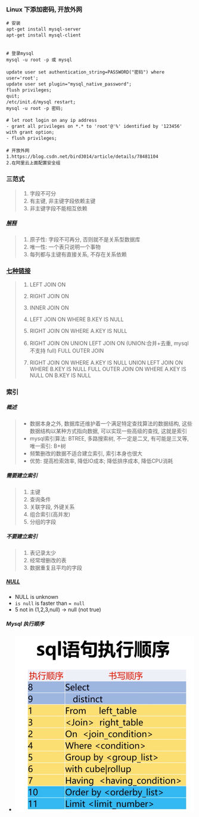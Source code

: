 ### Linux 下添加密码, 开放外网

```shell
# 安装
apt-get install mysql-server
apt-get install mysql-client

 
# 登录mysql    
mysql -u root -p 或 mysql

update user set authentication_string=PASSWORD("密码") where user='root';
update user set plugin="mysql_native_password";
flush privileges;
quit;
/etc/init.d/mysql restart;
mysql -u root -p 密码;

# let root login on any ip address
- grant all privileges on *.* to 'root'@'%' identified by '123456' with grant option;
- flush privileges;

# 开放外网
1.https://blog.csdn.net/bird3014/article/details/78481104
2.在阿里云上面配置安全组
```



### 三范式

> 1. 字段不可分
> 2. 有主键, 非主键字段依赖主键
> 3. 非主键字段不能相互依赖

##### [解释](https://blog.csdn.net/WangQYoho/article/details/52900585)

> 1. 原子性: 字段不可再分, 否则就不是关系型数据库
> 2. 唯一性: 一个表只说明一个事物
> 3. 每列都与主键有直接关系, 不存在关系依赖



### [七种链接](https://blog.csdn.net/weixin_41963657/article/details/89644716)

>1. LEFT JOIN ON
>
>2. RIGHT JOIN ON
>
>3. INNER JOIN ON
>
>4. LEFT JOIN ON WHERE B.KEY IS NULL
>
>5. RIGHT JOIN ON WHERE A.KEY IS NULL
>
>6. RIGHT JOIN ON UNION LEFT JOIN ON (UNION:合并+去重, mysql 不支持 full) FULL OUTER JOIN
>
>7. RIGHT JOIN ON WHERE  A.KEY IS NULL UNION LEFT JOIN ON WHERE B.KEY IS NULL FULL OUTER JOIN ON WHERE A.KEY IS NULL ON B.KEY IS NULL



### 索引

##### 概述

> - 数据本身之外, 数据库还维护着一个满足特定查找算法的数据结构, 这些数据结构以某种方式指向数据, 可以实现一些高级的查找, 这就是索引
> - mysql索引算法: BTREE, 多路搜索树, 不一定是二叉, 有可能是三叉等, 唯一索引: B+树
> - 频繁删改的数据不适合建立索引, 索引本身也很大
> - 优势: 提高检索效率, 降低IO成本; 降低排序成本, 降低CPU消耗

##### 需要建立索引

> 1. 主键
> 2. 查询条件
> 3. 关联字段, 外键关系
> 4. 组合索引(高并发)
> 5. 分组的字段

##### 不要建立索引

> 1. 表记录太少
> 2. 经常增删改的表
> 3. 数据重复且平均的字段

##### [NULL](https://blog.csdn.net/lnotime/article/details/104847946)
- NULL is unknown
- `is null` is faster than `= null`
- 5 not in (1,2,3,null) -> null (not true)

##### Mysql 执行顺序
- ![Mysql 执行顺序](images/sql%20执行顺序.jpg)

